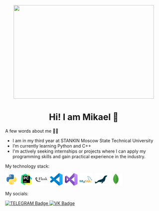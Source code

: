 <div align="center">
  <img src="https://github.com/MikaelNaz/MikaelNaz/assets/93049738/c610d5ba-ca89-4213-a5ad-a1ce7c310ed0" width="450" height="300"/>
</div>

<h1 align="center">
  Hi! I am Mikael 👋
</h1>

A few words about me :man_technologist:
 - I am in my third year at STANKIN Moscow State Technical University
 - I’m currently learning Python and C++
 - I'm actively seeking internships or projects where I can apply my programming skills and gain practical experience in the industry.
   
My technology stack:
<div>
  <img src="https://github.com/devicons/devicon/blob/master/icons/python/python-original.svg" title="Python" alt="Python" width="40" height="40"/>&nbsp;
  <img src="https://github.com/devicons/devicon/blob/master/icons/pycharm/pycharm-original.svg" title="Pycharm" alt="Pycharm" width="40" height="40"/>&nbsp;
  <img src="https://github.com/devicons/devicon/blob/master/icons/flask/flask-original-wordmark.svg" title="Flask" alt="Flask" width="40" height="40"/>&nbsp;
  <img src="https://github.com/devicons/devicon/blob/master/icons/vscode/vscode-original.svg" title="VsCode" alt="VsCode" width="40" height="40"/>&nbsp;
  <img src="https://github.com/devicons/devicon/blob/master/icons/visualstudio/visualstudio-original.svg" title="VisualStudio" alt="VisualStudio" width="40" height="40"/>&nbsp;
  <img src="https://github.com/devicons/devicon/blob/master/icons/mysql/mysql-original-wordmark.svg" title="MySQL"  alt="MySQL" width="40" height="40"/>&nbsp;
  <img src="https://github.com/devicons/devicon/blob/master/icons/mariadb/mariadb-original.svg" title="MariaDB" alt="MariaDB" width="40" height="40"/>&nbsp;
  <img src="https://github.com/devicons/devicon/blob/master/icons/mongodb/mongodb-original.svg" title="MongoDB"  alt="MongoDB" width="40" height="40"/>&nbsp;
</div>

My socials:
<div id="badges">
  <a href="https://t.me/mikaelnaz">
    <img src="https://img.shields.io/badge/TELEGRAM-blue?style=for-the-badge&logo=TELEGRAM&logoColor=white" alt="TELEGRAM Badge"/>
  </a>
  <a href="https://vk.com/id105625213">
    <img src="https://img.shields.io/badge/VKONTAKTE-darkblue?style=for-the-badge&logo=VK&logoColor=white" alt="VK Badge"/>
  </a>
</div>
  <img src="https://komarev.com/ghpvc/?username=MikaelNaz&style=flat-square&color=blue" alt=""/>


